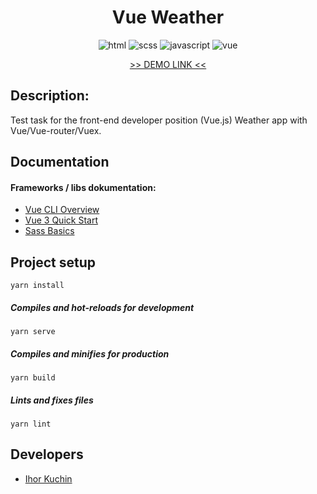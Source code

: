 <h1 align="center">
  Vue Weather
</h1>

<p align="center">
  <img src="https://img.shields.io/badge/-html-red" alt="html">
  <img src="https://img.shields.io/badge/-css-violet" alt="scss">
  <img src="https://img.shields.io/badge/-javascript-yellow" alt="javascript">
  <img src="https://img.shields.io/badge/-vue-seagreen" alt="vue">
</p>

<p align="center">
  <a href="https://ik-web.github.io/vue_weather/">
    >> DEMO LINK <<
  </a> 
</p>

## Description:

Test task for the front-end developer position (Vue.js)
Weather app with Vue/Vue-router/Vuex.

## Documentation

#### Frameworks / libs dokumentation:
- [Vue CLI Overview](https://cli.vuejs.org/guide/)
- [Vue 3 Quick Start](https://vuejs.org/guide/introduction.html)
- [Sass Basics](https://sass-lang.com/guide)

## Project setup
```
yarn install
```

##### Compiles and hot-reloads for development
```
yarn serve
```

##### Compiles and minifies for production
```
yarn build
```

##### Lints and fixes files
```
yarn lint
```


## Developers

- [Ihor Kuchin](https://github.com/ik-web)

